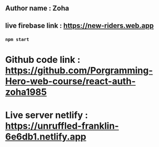 ## Author name :  Zoha

## live firebase link : https://new-riders.web.app


### `npm start`



# Github code link : https://github.com/Porgramming-Hero-web-course/react-auth-zoha1985


# Live server netlify : https://unruffled-franklin-6e6db1.netlify.app